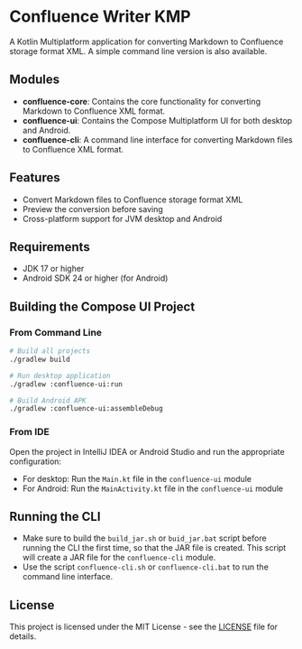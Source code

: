 # Confluence Writer KMP

A Kotlin Multiplatform application for converting Markdown to Confluence storage format XML.
A simple command line version is also available.

## Modules

- **confluence-core**: Contains the core functionality for converting Markdown to Confluence XML
  format.
- **confluence-ui**: Contains the Compose Multiplatform UI for both desktop and Android.
- **confluence-cli**: A command line interface for converting Markdown files to Confluence XML format.

## Features

- Convert Markdown files to Confluence storage format XML
- Preview the conversion before saving
- Cross-platform support for JVM desktop and Android

## Requirements

- JDK 17 or higher
- Android SDK 24 or higher (for Android)

## Building the Compose UI Project

### From Command Line

```bash
# Build all projects
./gradlew build

# Run desktop application
./gradlew :confluence-ui:run

# Build Android APK
./gradlew :confluence-ui:assembleDebug
```

### From IDE

Open the project in IntelliJ IDEA or Android Studio and run the appropriate configuration:

- For desktop: Run the `Main.kt` file in the `confluence-ui` module
- For Android: Run the `MainActivity.kt` file in the `confluence-ui` module

## Running the CLI

- Make sure to build the `build_jar.sh` or `buid_jar.bat` script before running the CLI the first time, so that the JAR
  file is created. This script will create a JAR file for the `confluence-cli` module.
- Use the script `confluence-cli.sh` or `confluence-cli.bat` to run the command line interface.

## License

This project is licensed under the MIT License - see the [LICENSE](LICENSE) file for details.
